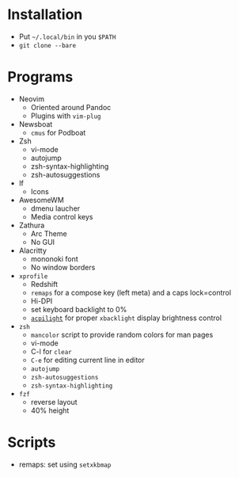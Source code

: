 # Installation

- Put `~/.local/bin` in you `$PATH`
- `git clone --bare`

# Programs 

- Neovim
    - Oriented around Pandoc
    - Plugins with `vim-plug`
- Newsboat
    - `cmus` for Podboat
- Zsh
    - vi-mode
    - autojump
    - zsh-syntax-highlighting
    - zsh-autosuggestions
- lf
    - Icons
- AwesomeWM
    - dmenu laucher
    - Media control keys
- Zathura
    - Arc Theme
    - No GUI
- Alacritty
    - mononoki font
    - No window borders
- `xprofile`
    - Redshift
    - `remaps` for a compose key (left meta) and a caps lock=control
    - Hi-DPI
    - set keyboard backlight to 0%
    - [`acpilight`](https://gitlab.com/wavexx/acpilight) for proper `xbacklight` display brightness control 
- `zsh`
    - `mancolor` script to provide random colors for man pages
    - vi-mode 
    - C-l for `clear`
    - `C-e` for editing current line in editor
    - `autojump`
    - `zsh-autosuggestions`
    - `zsh-syntax-highlighting`
- `fzf`
    - reverse layout
    - 40% height 

# Scripts

- remaps: set using `setxkbmap`
